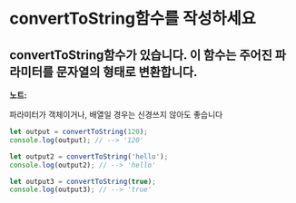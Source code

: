 # convertToString함수를 작성하세요
## convertToString함수가 있습니다. 이 함수는 주어진 파라미터를 문자열의 형태로 변환합니다.

**노트:**

파라미터가 객체이거나, 배열일 경우는 신경쓰지 않아도 좋습니다  

```js
let output = convertToString(120);
console.log(output); // --> '120'

let output2 = convertToString('hello');
console.log(output2); // --> 'hello'

let output3 = convertToString(true);
console.log(output3); // --> 'true'
```